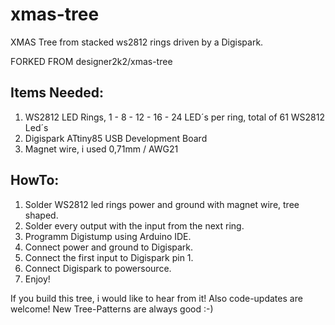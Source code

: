 # xmas-tree
XMAS Tree from stacked ws2812 rings driven by a Digispark.

FORKED FROM designer2k2/xmas-tree



## Items Needed:
1. WS2812 LED Rings, 1 - 8 - 12 - 16 - 24 LED´s per ring, total of 61 WS2812 Led´s
2. Digispark ATtiny85 USB Development Board
3. Magnet wire, i used 0,71mm / AWG21

## HowTo:

1. Solder WS2812 led rings power and ground with magnet wire, tree shaped.
2. Solder every output with the input from the next ring.
3. Programm Digistump using Arduino IDE.
4. Connect power and ground to Digispark.
5. Connect the first input to Digispark pin 1.
6. Connect Digispark to powersource.
7. Enjoy!


If you build this tree, i would like to hear from it! Also code-updates are welcome! New Tree-Patterns are always good :-)
